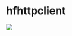 # hfhttpclient
[![](https://jitpack.io/v/handsomenuonuo/hfhttpclient.svg)](https://jitpack.io/#handsomenuonuo/hfhttpclient)

